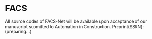# FACS
All source codes of FACS-Net will be available upon acceptance of our manuscript submitted to Automation in Construction.
Preprint(SSRN): (preparing...)

